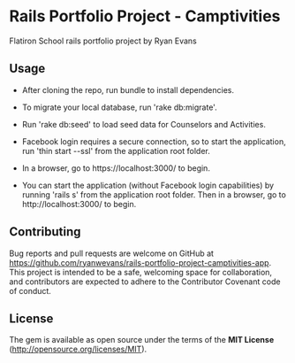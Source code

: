 # Rails Portfolio Project - Camptivities

Flatiron School rails portfolio project by Ryan Evans



## Usage

- After cloning the repo, run bundle to install dependencies.
- To migrate your local database, run 'rake db:migrate'.
- Run 'rake db:seed' to load seed data for Counselors and Activities.
- Facebook login requires a secure connection, so to start the application, run 'thin start --ssl' from the application root folder.
- In a browser, go to https://localhost:3000/ to begin.

- You can start the application (without Facebook login capabilities) by running 'rails s' from the application root folder. Then in a browser, go to http://localhost:3000/ to begin.



## Contributing

Bug reports and pull requests are welcome on GitHub at https://github.com/ryanwevans/rails-portfolio-project-camptivities-app. This project is intended to be a safe, welcoming space for collaboration, and contributors are expected to adhere to the Contributor Covenant code of conduct.



## License

The gem is available as open source under the terms of the **MIT License** (http://opensource.org/licenses/MIT).
